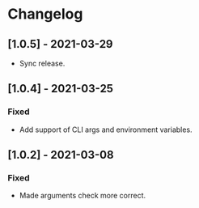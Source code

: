 # Changelog

## [1.0.5] - 2021-03-29

- Sync release.

## [1.0.4] - 2021-03-25

### Fixed

- Add support of CLI args and environment variables.

## [1.0.2] - 2021-03-08

### Fixed

- Made arguments check more correct.